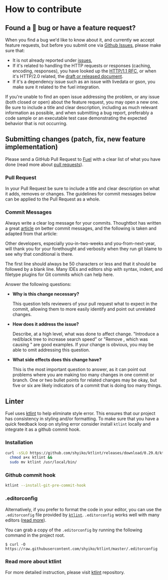 # How to contribute

## Found a :bug: bug or have a feature request?
When you find a bug we'd like to know about it, and currently we accept feature requests, but before you submit one via [Github Issues](https://github.com/kittinunf/Fuel/issues), please make sure that:
- It is not already reported under [issues](https://github.com/kittinunf/Fuel/issues),
- If it's related to handling the HTTP requests or responses (caching, encoding, responses), you have looked up the [HTTP/1.1 RFC](https://tools.ietf.org/html/rfc2616), or when it's HTTP/2.0 related, the [draft or released document](https://datatracker.ietf.org/wg/httpbis/documents/).
- If it's a dependency issue such as an issue with livedata or gson, you make sure it related to the fuel integration.

If you're unable to find an open issue addressing the problem, or any issue (both closed or open) about the feature request, you may open a new one. Be sure to include a title and clear description, including as much relevant information as possible, and when submitting a bug report, preferably a code sample or an executable test case demonstrating the expected behavior that is not occurring.

## Submitting changes (patch, fix, new feature implementation)

Please send a GitHub Pull Request to [Fuel](https://github.com/Fuel) with a clear list of what you have done (read more about [pull requests](https://help.github.com/articles/about-pull-requests/)).

### Pull Request
In your Pull Request be sure to include a title and clear description on what it adds, removes or changes. The guidelines for commit messages below can be applied to the Pull Request as a whole.

### Commit Messages
Always write a clear log message for your commits. Thoughtbot has written a great [article](https://robots.thoughtbot.com/5-useful-tips-for-a-better-commit-message) on better commit messages, and the following is taken and adapted from that article:

Other developers, especially you-in-two-weeks and you-from-next-year, will thank you for your forethought and verbosity when they run git blame to see why that conditional is there.

The first line should always be 50 characters or less and that it should be followed by a blank line. Many IDEs and editors ship with syntax, indent, and filetype plugins for Git commits which can help here.

Answer the following questions:

- **Why is this change necessary?**

  This question tells reviewers of your pull request what to expect in the commit, allowing them to more easily identify and point out unrelated changes.

- **How does it address the issue?**

  Describe, at a high level, what was done to affect change. "Introduce a red/black tree to increase search speed" or "Remove <troublesome dependency X>, which was causing <specific description of issue introduced by dependency>" are good examples. If your change is obvious, you may be able to omit addressing this question.

- **What side effects does this change have?**

  This is the most important question to answer, as it can point out problems where you are making too many changes in one commit or branch. One or two bullet points for related changes may be okay, but five or six are likely indicators of a commit that is doing too many things.

## Linter

Fuel uses [ktlint](https://github.com/shyiko/ktlint) to help eliminate style error. This ensures that our project has consistency in styling and/or formatting.
To make sure that you have a quick feedback loop on styling error consider install `ktlint` locally and integrate it as a github commit hook.

### Installation

``` Bash
curl -sSLO https://github.com/shyiko/ktlint/releases/download/0.29.0/ktlint &&
  chmod a+x ktlint &&
  sudo mv ktlint /usr/local/bin/
```

### Github commit hook
``` Bash
ktlint --install-git-pre-commit-hook
```

### .editorconfig
Alternatively, if you prefer to format the code in your editor, you can use the `.editorconfig` file provided by [`ktlint`](https://github.com/shyiko/ktlint/blob/master/.editorconfig). `.editorconfig` works well with many editors ([read more](https://editorconfig.org/)).

You can grab a copy of the `.editorconfig` by running the following command in the project root.
```
$ curl -O https://raw.githubusercontent.com/shyiko/ktlint/master/.editorconfig
```

### Read more about ktlint
For more detailed instruction, please visit [ktlint](https://github.com/shyiko/ktlint) repository.


